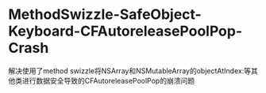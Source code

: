 # MethodSwizzle-SafeObject-Keyboard-CFAutoreleasePoolPop-Crash
解决使用了method swizzle将NSArray和NSMutableArray的objectAtIndex:等其他类进行数据安全导致的CFAutoreleasePoolPop的崩溃问题
